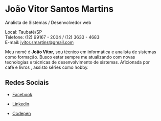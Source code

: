 # João Vitor Santos Martins

  Analista de Sistemas / Desenvolvedor web 
 
 Local: Taubaté/SP<br>
 Telefone: (12) 99167 - 2004 / (12) 3633 - 4683<br> 
 E-mail: jvitor.smartins@gmail.com

 
 Meu nomé é **João Vitor**, sou técnico em informática e analista de sistemas como formação. Busco estar sempre me atualizando com novas tecnologias e técnicas de desenvolvimento de sistemas. Aficionada por café e livros , assisto séries como hobby.

 ## Redes Sociais
 *  [Facebook](https://www.facebook.com/jmartins13)
 
 *  [Linkedin]()
 
 * [Codepen]()

